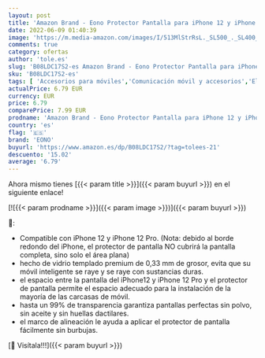 ```yaml
---
layout: post
title: 'Amazon Brand - Eono Protector Pantalla para iPhone 12 y iPhone 12 Pro  Cristal Templado iPhone 12 y iPhone 12 Pro  Sin Burbujas  Antiarañazos  4 Piezas'
date: 2022-06-09 01:40:39
image: 'https://m.media-amazon.com/images/I/513MlStrRsL._SL500_._SL400_.jpg'
comments: true
category: ofertas
author: 'tole.es'
slug: 'B08LDC17S2-es Amazon Brand - Eono Protector Pantalla para iPhone 12 y...'
sku: 'B08LDC17S2-es'
tags: [ 'Accesorios para móviles','Comunicación móvil y accesorios','Electrónica','Mantenimiento, cuidado y reparaciones de teléfonos móviles','Protectores de pantalla para móviles','eono','iphone','🇪🇸', ]
actualPrice: 6.79 EUR
currency: EUR
price: 6.79
comparePrice: 7.99 EUR
prodname: 'Amazon Brand - Eono Protector Pantalla para iPhone 12 y iPhone 12 Pro  Cristal Templado iPhone 12 y iPhone 12 Pro  Sin Burbujas  Antiarañazos  4 Piezas'
country: 'es'
flag: '🇪🇸'
brand: 'EONO'
buyurl: 'https://www.amazon.es/dp/B08LDC17S2/?tag=tolees-21'
descuento: '15.02'
average: '6.79'
---
```


Ahora mismo tienes [{{< param title >}}]({{< param buyurl >}}) en el siguiente enlace!

[![{{< param prodname >}}]({{< param image >}})]({{< param buyurl >}})

🔎:

- Compatible con iPhone 12 y iPhone 12 Pro. (Nota: debido al borde redondo del iPhone, el protector de pantalla NO cubrirá la pantalla completa, sino solo el área plana)
- hecho de vidrio templado premium de 0,33 mm de grosor, evita que su móvil inteligente se raye y se raye con sustancias duras.
- el espacio entre la pantalla del iPhone12 y iPhone 12 Pro y el protector de pantalla permite el espacio adecuado para la instalación de la mayoría de las carcasas de móvil.
- hasta un 99% de transparencia garantiza pantallas perfectas sin polvo, sin aceite y sin huellas dactilares.
- el marco de alineación le ayuda a aplicar el protector de pantalla fácilmente sin burbujas.

[🛒 Visítala!!!]({{< param buyurl >}})
